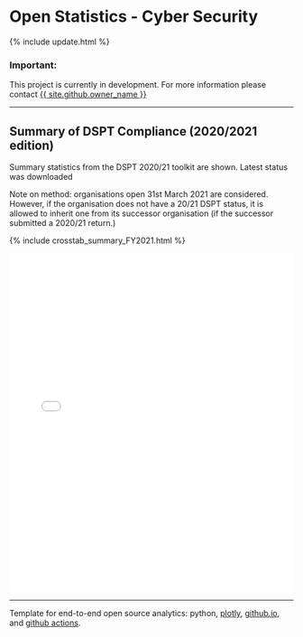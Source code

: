 <script src="https://cdn.plot.ly/plotly-latest.min.js"></script>

# Open Statistics - Cyber Security

{% include update.html %}

<div class="nhsuk-warning-callout">
  <h3 class="nhsuk-warning-callout__label">
    Important<span class="nhsuk-u-visually-hidden">:</span>
  </h3>
  <p>This project is currently in development. For more information please contact <a
                class="nhsuk-footer__list-item-link"
                href="{{ site.github.owner_url }}"
                >{{ site.github.owner_name }}</a>
   </p>
</div>

<hr class="nhsuk-u-margin-top-0 nhsuk-u-margin-bottom-6">

## Summary of DSPT Compliance (2020/2021 edition)

Summary statistics from the DSPT 2020/21 toolkit are shown. Latest status was downloaded

Note on method: organisations open 31st March 2021 are considered. However, if the organisation does not have a 20/21 DSPT status, it is allowed to inherit one from its successor organisation (if the successor submitted a 2020/21 return.)

<!---
# <iframe src="https://nhsx.github.io/open-cyber/myplotly.html" height="600px" width="100%" style="border:none;"></iframe>
-->

{% include crosstab_summary_FY2021.html %}

<iframe src="barchart_summary_FY2021_w.html" height="600px" width="100%" style="border:none;"></iframe>

<hr class="nhsuk-u-margin-top-0 nhsuk-u-margin-bottom-6">

Template for end-to-end open source analytics: python, [plotly](https://plotly.com/python/), [github.io](https://pages.github.com/), and [github actions](https://github.com/features/actions).
